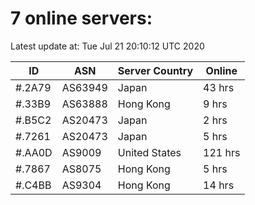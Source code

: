 # 7 online servers:

Latest update at: Tue Jul 21 20:10:12 UTC 2020

| ID | ASN | Server Country | Online |
| -- | --- | -------------- | ------ |
| #.2A79 | AS63949 | Japan | 43 hrs |
| #.33B9 | AS63888 | Hong Kong | 9 hrs |
| #.B5C2 | AS20473 | Japan | 2 hrs |
| #.7261 | AS20473 | Japan | 5 hrs |
| #.AA0D | AS9009 | United States | 121 hrs |
| #.7867 | AS8075 | Hong Kong | 5 hrs |
| #.C4BB | AS9304 | Hong Kong | 14 hrs |

